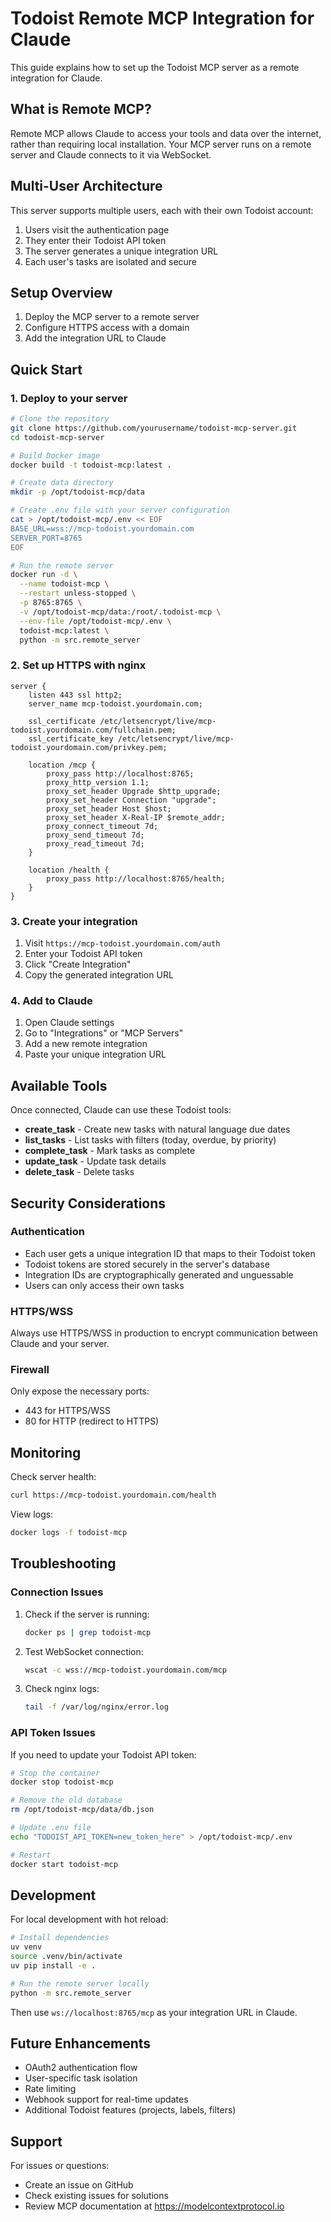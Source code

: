 # Todoist Remote MCP Integration for Claude

This guide explains how to set up the Todoist MCP server as a remote integration for Claude.

## What is Remote MCP?

Remote MCP allows Claude to access your tools and data over the internet, rather than requiring local installation. Your MCP server runs on a remote server and Claude connects to it via WebSocket.

## Multi-User Architecture

This server supports multiple users, each with their own Todoist account:

1. Users visit the authentication page
2. They enter their Todoist API token
3. The server generates a unique integration URL
4. Each user's tasks are isolated and secure

## Setup Overview

1. Deploy the MCP server to a remote server
2. Configure HTTPS access with a domain
3. Add the integration URL to Claude

## Quick Start

### 1. Deploy to your server

```bash
# Clone the repository
git clone https://github.com/yourusername/todoist-mcp-server.git
cd todoist-mcp-server

# Build Docker image
docker build -t todoist-mcp:latest .

# Create data directory
mkdir -p /opt/todoist-mcp/data

# Create .env file with your server configuration
cat > /opt/todoist-mcp/.env << EOF
BASE_URL=wss://mcp-todoist.yourdomain.com
SERVER_PORT=8765
EOF

# Run the remote server
docker run -d \
  --name todoist-mcp \
  --restart unless-stopped \
  -p 8765:8765 \
  -v /opt/todoist-mcp/data:/root/.todoist-mcp \
  --env-file /opt/todoist-mcp/.env \
  todoist-mcp:latest \
  python -m src.remote_server
```

### 2. Set up HTTPS with nginx

```nginx
server {
    listen 443 ssl http2;
    server_name mcp-todoist.yourdomain.com;

    ssl_certificate /etc/letsencrypt/live/mcp-todoist.yourdomain.com/fullchain.pem;
    ssl_certificate_key /etc/letsencrypt/live/mcp-todoist.yourdomain.com/privkey.pem;

    location /mcp {
        proxy_pass http://localhost:8765;
        proxy_http_version 1.1;
        proxy_set_header Upgrade $http_upgrade;
        proxy_set_header Connection "upgrade";
        proxy_set_header Host $host;
        proxy_set_header X-Real-IP $remote_addr;
        proxy_connect_timeout 7d;
        proxy_send_timeout 7d;
        proxy_read_timeout 7d;
    }

    location /health {
        proxy_pass http://localhost:8765/health;
    }
}
```

### 3. Create your integration

1. Visit `https://mcp-todoist.yourdomain.com/auth`
2. Enter your Todoist API token
3. Click "Create Integration"
4. Copy the generated integration URL

### 4. Add to Claude

1. Open Claude settings
2. Go to "Integrations" or "MCP Servers"
3. Add a new remote integration
4. Paste your unique integration URL

## Available Tools

Once connected, Claude can use these Todoist tools:

- **create_task** - Create new tasks with natural language due dates
- **list_tasks** - List tasks with filters (today, overdue, by priority)
- **complete_task** - Mark tasks as complete
- **update_task** - Update task details
- **delete_task** - Delete tasks

## Security Considerations

### Authentication

- Each user gets a unique integration ID that maps to their Todoist token
- Todoist tokens are stored securely in the server's database
- Integration IDs are cryptographically generated and unguessable
- Users can only access their own tasks

### HTTPS/WSS

Always use HTTPS/WSS in production to encrypt communication between Claude and your server.

### Firewall

Only expose the necessary ports:

- 443 for HTTPS/WSS
- 80 for HTTP (redirect to HTTPS)

## Monitoring

Check server health:

```bash
curl https://mcp-todoist.yourdomain.com/health
```

View logs:

```bash
docker logs -f todoist-mcp
```

## Troubleshooting

### Connection Issues

1. Check if the server is running:

   ```bash
   docker ps | grep todoist-mcp
   ```

2. Test WebSocket connection:

   ```bash
   wscat -c wss://mcp-todoist.yourdomain.com/mcp
   ```

3. Check nginx logs:

   ```bash
   tail -f /var/log/nginx/error.log
   ```

### API Token Issues

If you need to update your Todoist API token:

```bash
# Stop the container
docker stop todoist-mcp

# Remove the old database
rm /opt/todoist-mcp/data/db.json

# Update .env file
echo "TODOIST_API_TOKEN=new_token_here" > /opt/todoist-mcp/.env

# Restart
docker start todoist-mcp
```

## Development

For local development with hot reload:

```bash
# Install dependencies
uv venv
source .venv/bin/activate
uv pip install -e .

# Run the remote server locally
python -m src.remote_server
```

Then use `ws://localhost:8765/mcp` as your integration URL in Claude.

## Future Enhancements

- OAuth2 authentication flow
- User-specific task isolation
- Rate limiting
- Webhook support for real-time updates
- Additional Todoist features (projects, labels, filters)

## Support

For issues or questions:

- Create an issue on GitHub
- Check existing issues for solutions
- Review MCP documentation at <https://modelcontextprotocol.io>
